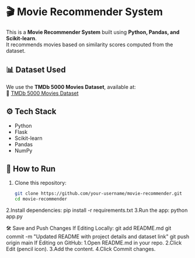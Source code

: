 # 🎬 Movie Recommender System

This is a **Movie Recommender System** built using **Python, Pandas, and Scikit-learn**.  
It recommends movies based on similarity scores computed from the dataset.

## 📊 Dataset Used
We use the **TMDb 5000 Movies Dataset**, available at:  
🔗 [TMDb 5000 Movies Dataset](https://www.kaggle.com/datasets/tmdb/tmdb-movie-metadata)

## ⚙️ Tech Stack
- Python  
- Flask  
- Scikit-learn  
- Pandas  
- NumPy  

## 🚀 How to Run
1. Clone this repository:
   ```bash
   git clone https://github.com/your-username/movie-recommender.git
   cd movie-recommender

2.Install dependencies:
pip install -r requirements.txt
3.Run the app:
python app.py

🛠 Save and Push Changes
If Editing Locally:
git add README.md
git commit -m "Updated README with project details and dataset link"
git push origin main
If Editing on GitHub:
1.Open README.md in your repo.
2.Click Edit (pencil icon).
3.Add the content.
4.Click Commit changes.

